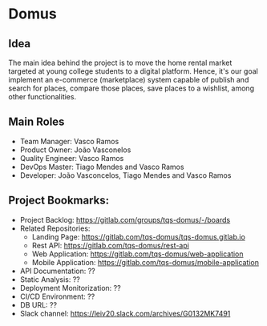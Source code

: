 # Domus

## Idea
The main idea behind the project is to move the home rental market targeted at young college students to a digital platform. Hence, it's our goal implement an e-commerce (marketplace) system capable of publish and search for places, compare those places, save places to a wishlist, among other functionalities.


## Main Roles
- Team Manager: Vasco Ramos
- Product Owner: João Vasconelos
- Quality Engineer: Vasco Ramos
- DevOps Master: Tiago Mendes and Vasco Ramos
- Developer: João Vasconcelos, Tiago Mendes and Vasco Ramos

## Project Bookmarks:
- Project Backlog: https://gitlab.com/groups/tqs-domus/-/boards
- Related Repositories:
    * Landing Page: https://gitlab.com/tqs-domus/tqs-domus.gitlab.io
    * Rest API: https://gitlab.com/tqs-domus/rest-api
    * Web Application: https://gitlab.com/tqs-domus/web-application
    * Mobile Application: https://gitlab.com/tqs-domus/mobile-application
- API Documentation: ??
- Static Analysis: ??
- Deployment Monitorization: ??
- CI/CD Environment: ??
- DB URL: ??
- Slack channel: https://leiv20.slack.com/archives/G0132MK7491
